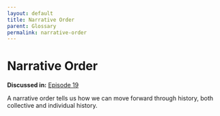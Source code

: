 ```yaml
---
layout: default
title: Narrative Order
parent: Glossary
permalink: narrative-order
---
```


# Narrative Order

**Discussed in:** [Episode 19](/episodes/19)

 A narrative order tells us how we can move forward through history, both collective and individual history. 